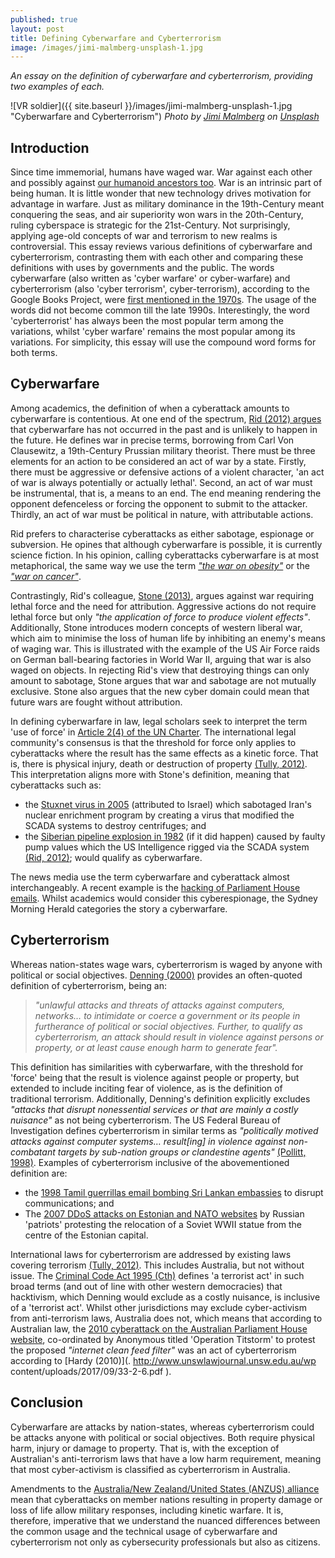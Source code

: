 ```yaml
---
published: true
layout: post
title: Defining Cyberwarfare and Cyberterrorism
image: /images/jimi-malmberg-unsplash-1.jpg
---
```

_An essay on the definition of cyberwarfare and cyberterrorism, providing two examples of each._

![VR soldier]({{ site.baseurl }}/images/jimi-malmberg-unsplash-1.jpg "Cyberwarfare and Cyberterrorism") 
_Photo by [Jimi Malmberg](https://unsplash.com/@jimi_malmberg) on [Unsplash](https://unsplash.com/s/photos/cyber-warfare-terrorism)_   

## Introduction
Since time immemorial, humans have waged war.  War against each other and possibly against [our humanoid ancestors too](https://www.bbc.com/future/article/20201102-did-neanderthals-go-to-war-with-our-ancestors). War is an intrinsic part of being human. It is little wonder that new technology drives motivation for advantage in warfare. Just as military dominance in the 19th-Century meant conquering the seas, and air superiority won wars in the 20th-Century, ruling cyberspace is strategic for the 21st-Century. Not surprisingly, applying age-old concepts of war and terrorism to new realms is controversial. This essay reviews various definitions of cyberwarfare and cyberterrorism, contrasting them with each other and comparing these definitions with uses by governments and the public. 
The words cyberwarfare (also written as 'cyber warfare' or cyber-warfare) and cyberterrorism (also 'cyber terrorism', cyber-terrorism), according to the Google Books Project, were [first mentioned in the 1970s](https://books.google.com/ngrams/graph?content=cyberterrorism%2Ccyber-terrorism%2Ccyber+terrorism&year_start=1800&year_end=2019&corpus=26&smoothing=3&direct_url=t1%3B%2Ccyberterrorism%3B%2Cc0%3B.t1%3B%2Ccyber%20-%20terrorism%3B%2Cc0%3B.t1%3B%2Ccyber%20terrorism%3B%2Cc0#t1%3B%2Ccyberterrorism%3B%2Cc0%3B.t1%3B%2Ccyber%20-%20terrorism%3B%2Cc0%3B.t1%3B%2Ccyber%20terrorism%3B%2Cc0). The usage of the words did not become common till the late 1990s. Interestingly, the word 'cyberterrorist' has always been the most popular term among the variations, whilst 'cyber warfare' remains the most popular among its variations.  For simplicity, this essay will use the compound word forms for both terms. 
## Cyberwarfare
Among academics, the definition of when a cyberattack amounts to cyberwarfare is contentious. At one end of the spectrum, [Rid (2012) argues](https://doi.org/10.1080/01402390.2011.608939) that cyberwarfare has not occurred in the past and is unlikely to happen in the future. He defines war in precise terms, borrowing from Carl Von Clausewitz, a 19th-Century Prussian military theorist. There must be three elements for an action to be considered an act of war by a state. Firstly, there must be aggressive or defensive actions of a violent character, 'an act of war is always potentially or actually lethal'. Second, an act of war must be instrumental, that is, a means to an end. The end meaning rendering the opponent defenceless or forcing the opponent to submit to the attacker. Thirdly, an act of war must be political in nature, with attributable actions.

Rid prefers to characterise cyberattacks as either sabotage, espionage or subversion. He opines that although cyberwarfare is possible, it is currently science fiction. In his opinion, calling cyberattacks cyberwarfare is at most metaphorical, the same way we use the term [_"the war on obesity"_](https://doi.org/10.1080/01402390.2011.608939) or the [_"war on cancer"_](https://doi.org/10.1080/01402390.2011.608939).

Contrastingly, Rid's colleague, [Stone (2013)](https://doi.org/10.1080/01402390.2012.730485), argues against war requiring lethal force and the need for attribution. Aggressive actions do not require lethal force but only _"the application of force to produce violent effects"_. Additionally, Stone introduces modern concepts of western liberal war, which aim to minimise the loss of human life by inhibiting an enemy's means of waging war. This is illustrated with the example of the US Air Force raids on German ball-bearing factories in World War II, arguing that war is also waged on objects. In rejecting Rid's view that destroying things can only amount to sabotage, Stone argues that war and sabotage are not mutually exclusive. Stone also argues that the new cyber domain could mean that future wars are fought without attribution.  

In defining cyberwarfare in law, legal scholars seek to interpret the term 'use of force' in [Article 2(4) of the UN Charter](https://legal.un.org/repertory/art2/english/rep_supp7_vol1_art2_4.pdf). The international legal community's consensus is that the threshold for force only applies to cyberattacks where the result has the same effects as a kinetic force. That is, there is physical injury, death or destruction of property [(Tully, 2012)](http://classic.austlii.edu.au/au/journals/AUIntLawJl/2012/4.html).  This interpretation aligns more with Stone's definition, meaning that cyberattacks such as:
- the [Stuxnet virus in 2005](https://en.wikipedia.org/wiki/Stuxnet) (attributed to Israel) which sabotaged Iran's nuclear enrichment program by creating a virus that modified the SCADA systems to destroy centrifuges; and
- the [Siberian pipeline explosion in 1982](https://en.wikipedia.org/wiki/At_the_Abyss) (if it did happen) caused by faulty pump values which the US Intelligence rigged via the SCADA system [(Rid, 2012)](https://doi.org/10.1080/01402390.2011.608939); would qualify as cyberwarfare.
 
The news media use the term cyberwarfare and cyberattack almost interchangeably. A recent example is the [hacking of Parliament House emails](https://www.smh.com.au/politics/federal/intelligence-agencies-pinned-parliament-hack-on-beijing-report-20190916-p52rou.html). Whilst academics would consider this cyberespionage, the Sydney Morning Herald categories the story a cyberwarfare.

## Cyberterrorism

Whereas nation-states wage wars, cyberterrorism is waged by anyone with political or social objectives. [Denning (2000)](https://amzn.to/3xlaVtm) provides an often-quoted definition of cyberterrorism, being an:
> _"unlawful attacks and threats of attacks against computers, networks… to intimidate or coerce a government or its people in furtherance of political or social objectives. Further, to qualify as cyberterrorism, an attack should result in violence against persons or property, or at least cause enough harm to generate fear"._

This definition has similarities with cyberwarfare, with the threshold for 'force' being that the result is violence against people or property, but extended to include inciting fear of violence, as is the definition of traditional terrorism. Additionally, Denning's definition explicitly excludes _"attacks that disrupt nonessential services or that are mainly a costly nuisance"_ as not being cyberterrorism.  The US Federal Bureau of Investigation defines cyberterrorism in similar terms as _"politically motived attacks against computer systems… result[ing] in violence against non-combatant targets by sub-nation groups or clandestine agents"_ [(Pollitt, 1998)](https://doi.org/10.1016/s1361-3723(00)87009-8).
Examples of cyberterrorism inclusive of the abovementioned definition are:
- the [1998 Tamil guerrillas email bombing Sri Lankan embassies](https://irp.fas.org/congress/2000_hr/00-05-23denning.htm) to disrupt communications; and
- The [2007 DDoS attacks on Estonian and NATO websites](https://en.wikipedia.org/wiki/2007_cyberattacks_on_Estonia) by Russian 'patriots' protesting the relocation of a Soviet WWII statue from the centre of the Estonian capital.

International laws for cyberterrorism are addressed by existing laws covering terrorism [(Tully, 2012)](http://classic.austlii.edu.au/au/journals/AUIntLawJl/2012/4.html). This includes Australia, but not without issue. The [Criminal Code Act 1995 (Cth)](http://www5.austlii.edu.au/au/legis/cth/consol_act/cca1995115/sch1.html)  defines 'a terrorist act' in such broad terms (and out of line with other western democracies) that hacktivism, which Denning would exclude as a costly nuisance, is inclusive of a 'terrorist act'.  Whilst other jurisdictions may exclude cyber-activism from anti-terrorism laws, Australia does not, which means that according to Australian law, the [2010 cyberattack on the Australian Parliament House website](https://en.wikipedia.org/wiki/February_2010_Australian_cyberattacks), co-ordinated by Anonymous titled 'Operation Titstorm' to protest the proposed _"internet clean feed filter"_ was an act of cyberterrorism according to [Hardy (2010)](. http://www.unswlawjournal.unsw.edu.au/wp content/uploads/2017/09/33-2-6.pdf ).

## Conclusion

Cyberwarfare are attacks by nation-states, whereas cyberterrorism could be attacks anyone with political or social objectives. Both require physical harm, injury or damage to property. That is, with the exception of Australian's anti-terrorism laws that have a low harm requirement, meaning that most cyber-activism is classified as cyberterrorism in Australia. 

Amendments to the [Australia/New Zealand/United States (ANZUS) alliance](https://en.wikipedia.org/wiki/ANZUS) mean that cyberattacks on member nations resulting in property damage or loss of life allow military responses, including kinetic warfare.  It is, therefore, imperative that we understand the nuanced differences between the common usage and the technical usage of cyberwarfare and cyberterrorism not only as cybersecurity professionals but also as citizens.

